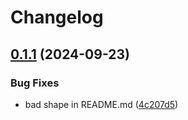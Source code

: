 # Changelog

## [0.1.1](https://github.com/strakam/Generals-RL/compare/v0.1.0...v0.1.1) (2024-09-23)


### Bug Fixes

* bad shape in README.md ([4c207d5](https://github.com/strakam/Generals-RL/commit/4c207d5ba0e81ae004439a91541aa486c0a76dc1))
